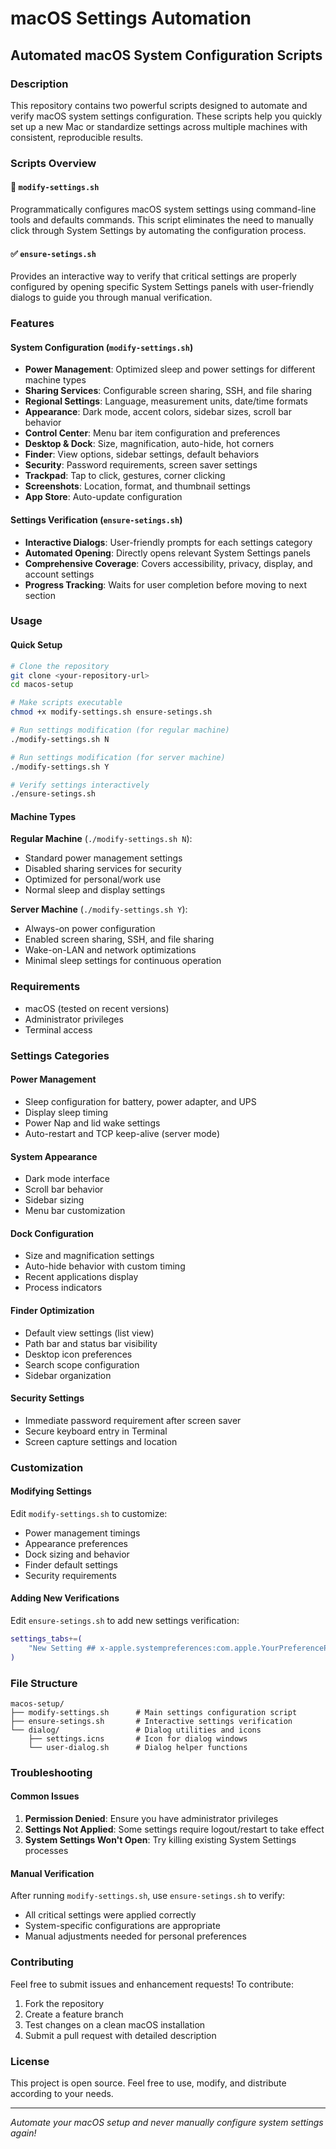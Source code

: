 # macOS Settings Automation

## Automated macOS System Configuration Scripts

### Description

This repository contains two powerful scripts designed to automate and verify macOS system settings configuration. These scripts help you quickly set up a new Mac or standardize settings across multiple machines with consistent, reproducible results.

### Scripts Overview

#### 🔧 `modify-settings.sh`
Programmatically configures macOS system settings using command-line tools and defaults commands. This script eliminates the need to manually click through System Settings by automating the configuration process.

#### ✅ `ensure-setings.sh`
Provides an interactive way to verify that critical settings are properly configured by opening specific System Settings panels with user-friendly dialogs to guide you through manual verification.

### Features

#### System Configuration (`modify-settings.sh`)
- **Power Management**: Optimized sleep and power settings for different machine types
- **Sharing Services**: Configurable screen sharing, SSH, and file sharing
- **Regional Settings**: Language, measurement units, date/time formats
- **Appearance**: Dark mode, accent colors, sidebar sizes, scroll bar behavior
- **Control Center**: Menu bar item configuration and preferences
- **Desktop & Dock**: Size, magnification, auto-hide, hot corners
- **Finder**: View options, sidebar settings, default behaviors
- **Security**: Password requirements, screen saver settings
- **Trackpad**: Tap to click, gestures, corner clicking
- **Screenshots**: Location, format, and thumbnail settings
- **App Store**: Auto-update configuration

#### Settings Verification (`ensure-setings.sh`)
- **Interactive Dialogs**: User-friendly prompts for each settings category
- **Automated Opening**: Directly opens relevant System Settings panels
- **Comprehensive Coverage**: Covers accessibility, privacy, display, and account settings
- **Progress Tracking**: Waits for user completion before moving to next section

### Usage

#### Quick Setup
```bash
# Clone the repository
git clone <your-repository-url>
cd macos-setup

# Make scripts executable
chmod +x modify-settings.sh ensure-setings.sh

# Run settings modification (for regular machine)
./modify-settings.sh N

# Run settings modification (for server machine)
./modify-settings.sh Y

# Verify settings interactively
./ensure-setings.sh
```

#### Machine Types

**Regular Machine** (`./modify-settings.sh N`):
- Standard power management settings
- Disabled sharing services for security
- Optimized for personal/work use
- Normal sleep and display settings

**Server Machine** (`./modify-settings.sh Y`):
- Always-on power configuration
- Enabled screen sharing, SSH, and file sharing
- Wake-on-LAN and network optimizations
- Minimal sleep settings for continuous operation

### Requirements

- macOS (tested on recent versions)
- Administrator privileges
- Terminal access

### Settings Categories

#### Power Management
- Sleep configuration for battery, power adapter, and UPS
- Display sleep timing
- Power Nap and lid wake settings
- Auto-restart and TCP keep-alive (server mode)

#### System Appearance
- Dark mode interface
- Scroll bar behavior
- Sidebar sizing
- Menu bar customization

#### Dock Configuration
- Size and magnification settings
- Auto-hide behavior with custom timing
- Recent applications display
- Process indicators

#### Finder Optimization
- Default view settings (list view)
- Path bar and status bar visibility
- Desktop icon preferences
- Search scope configuration
- Sidebar organization

#### Security Settings
- Immediate password requirement after screen saver
- Secure keyboard entry in Terminal
- Screen capture settings and location

### Customization

#### Modifying Settings
Edit `modify-settings.sh` to customize:
- Power management timings
- Appearance preferences
- Dock sizing and behavior
- Finder default settings
- Security requirements

#### Adding New Verifications
Edit `ensure-setings.sh` to add new settings verification:
```bash
settings_tabs+=(
    "New Setting ## x-apple.systempreferences:com.apple.YourPreferencePane"
)
```

### File Structure

```
macos-setup/
├── modify-settings.sh      # Main settings configuration script
├── ensure-setings.sh       # Interactive settings verification
└── dialog/                 # Dialog utilities and icons
    ├── settings.icns       # Icon for dialog windows
    └── user-dialog.sh      # Dialog helper functions
```

### Troubleshooting

#### Common Issues
1. **Permission Denied**: Ensure you have administrator privileges
2. **Settings Not Applied**: Some settings require logout/restart to take effect
3. **System Settings Won't Open**: Try killing existing System Settings processes

#### Manual Verification
After running `modify-settings.sh`, use `ensure-setings.sh` to verify:
- All critical settings were applied correctly
- System-specific configurations are appropriate
- Manual adjustments needed for personal preferences

### Contributing

Feel free to submit issues and enhancement requests! To contribute:

1. Fork the repository
2. Create a feature branch
3. Test changes on a clean macOS installation
4. Submit a pull request with detailed description

### License

This project is open source. Feel free to use, modify, and distribute according to your needs.

---

*Automate your macOS setup and never manually configure system settings again!*
